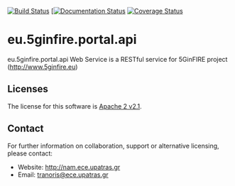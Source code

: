 [![Build Status](https://travis-ci.org/ctranoris/eu.5ginfire.portal.api.svg?branch=master)](https://travis-ci.org/ctranoris/eu.5ginfire.portal.api)
[[![Documentation Status](https://readthedocs.org/projects/eu5ginfireportalapi/badge/?version=latest)](http://eu5ginfireportalapi.readthedocs.io/en/latest/?badge=latest)
[![Coverage Status](https://coveralls.io/repos/github/ctranoris/eu.5ginfire.portal.api/badge.svg?branch=master)](https://coveralls.io/github/ctranoris/eu.5ginfire.portal.api?branch=master)

eu.5ginfire.portal.api
==========

eu.5ginfire.portal.api Web Service is a RESTful service for 5GinFIRE project  (http://www.5ginfire.eu)

Licenses
--------

The license for this software is [Apache 2 v2.1](./src/license/header.txt).

Contact
-------

For further information on collaboration, support or alternative licensing, please contact:

* Website: http://nam.ece.upatras.gr
* Email: tranoris@ece.upatras.gr
